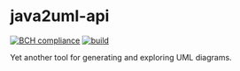# java2uml-api
[![BCH compliance](https://bettercodehub.com/edge/badge/kawaiifoxx/java2uml-api?branch=main)](https://bettercodehub.com/) [![build](https://github.com/kawaiifoxx/java2uml-api/actions/workflows/maven.yml/badge.svg)](https://github.com/kawaiifoxx/java2uml-api/actions/workflows/maven.yml)

Yet another tool for generating and exploring UML diagrams.
